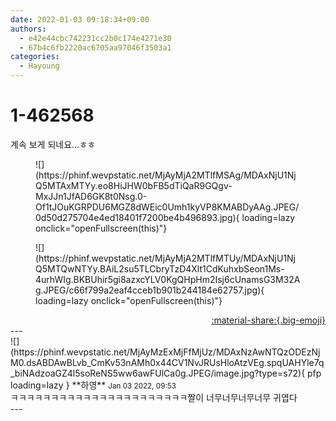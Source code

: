 ```yaml
---
date: 2022-01-03 09:18:34+09:00
authors:
  - e42e44cbc742231cc2b0c174e4271e30
  - 67b4c6fb2220ac6705aa97046f3503a1
categories:
  - Hayoung
---
```


# 1-462568

<div class="post-container" markdown="1">
<div class="content-container md-sidebar__scrollwrap" markdown="1">

계속 보게 되네요...ㅎㅎ
<figure markdown="1">
![](https://phinf.wevpstatic.net/MjAyMjA2MTlfMSAg/MDAxNjU1NjQ5MTAxMTYy.eo8HiJHW0bFB5dTiQaR9GQgv-MxJJn1JfAD6GK8t0Nsg.0-Of1tJOuKGRPDU6MGZ8dWEic0Umh1kyVP8KMABDyAAg.JPEG/0d50d275704e4ed18401f7200be4b496893.jpg){ loading=lazy onclick="openFullscreen(this)"}
</figure>

<figure markdown="1">
![](https://phinf.wevpstatic.net/MjAyMjA2MTlfMTUy/MDAxNjU1NjQ5MTQwNTYy.BAiL2su5TLCbryTzD4Xlt1CdKuhxbSeon1Ms-4urhWIg.BKBUhir5gi8azxcYLV0KgQHpHm2Isj6cUnamsG3M32Ag.JPEG/c66f799a2eaf4cceb1b901b244184e62757.jpg){ loading=lazy onclick="openFullscreen(this)"}
</figure>


</div>
</div>

<div style="text-align: right;" markdown="1">
<a href="https://weverse.io/fromis9/fanpost/1-462568" style="text-align: right;">:material-share:{.big-emoji}</a>
</div>
---

<div class="comments-container md-sidebar__scrollwrap" markdown="1">
<div class="comment" markdown="1">
<div class='id-container' markdown="1">
![](https://phinf.wevpstatic.net/MjAyMzExMjFfMjUz/MDAxNzAwNTQzODEzNjM0.dsABDAwBLvb_CmKv53nAMh0x44CV1NvJRUsHloAtzVEg.spqUAHYle7q_biNAdzoaGZ4l5soReNS5ww6awFUlCa0g.JPEG/image.jpg?type=s72){ pfp loading=lazy }
**<span class="artist">하영</span>** <small>Jan 03 2022, 09:53</small><br>
</div>
<div class='comment-body' markdown="1">
ㅋㅋㅋㅋㅋㅋㅋㅋㅋㅋㅋㅋㅋㅋㅋㅋㅋㅋㅋㅋㅋㅋ짤이 너무너무너무너무 귀엽다
</div>
</div>
</div>
---
